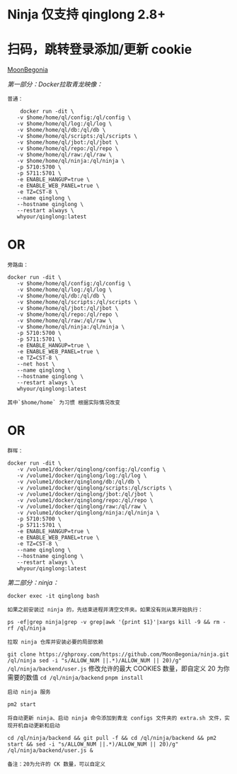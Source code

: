 # Ninja 仅支持 qinglong 2.8+

# 扫码，跳转登录添加/更新 cookie

<a href="https://github.com/PoisonWxyz/Collected/tree/MoonBegonia" target="_blank">MoonBegonia</a>

*第一部分：Docker拉取青龙映像：*

    普通：

        docker run -dit \
       -v $home/home/ql/config:/ql/config \
       -v $home/home/ql/log:/ql/log \
       -v $home/home/ql/db:/ql/db \
       -v $home/home/ql/scripts:/ql/scripts \
       -v $home/home/ql/jbot:/ql/jbot \
       -v $home/home/ql/repo:/ql/repo \
       -v $home/home/ql/raw:/ql/raw \
       -v $home/home/ql/ninja:/ql/ninja \
       -p 5710:5700 \
       -p 5711:5701 \
       -e ENABLE_HANGUP=true \
       -e ENABLE_WEB_PANEL=true \
       -e TZ=CST-8 \
       --name qinglong \
       --hostname qinglong \
       --restart always \
       whyour/qinglong:latest
# OR

    旁路由：
    
    docker run -dit \
       -v $home/home/ql/config:/ql/config \
       -v $home/home/ql/log:/ql/log \
       -v $home/home/ql/db:/ql/db \
       -v $home/home/ql/scripts:/ql/scripts \
       -v $home/home/ql/jbot:/ql/jbot \
       -v $home/home/ql/repo:/ql/repo \
       -v $home/home/ql/raw:/ql/raw \
       -v $home/home/ql/ninja:/ql/ninja \
       -p 5710:5700 \
       -p 5711:5701 \
       -e ENABLE_HANGUP=true \
       -e ENABLE_WEB_PANEL=true \
       -e TZ=CST-8 \
       --net host \
       --name qinglong \
       --hostname qinglong \
       --restart always \
       whyour/qinglong:latest

    其中`$home/home` 为习惯 根据实际情况改变

# OR
    群晖：
    
    docker run -dit \
       -v /volume1/docker/qinglong/config:/ql/config \
       -v /volume1/docker/qinglong/log:/ql/log \
       -v /volume1/docker/qinglong/db:/ql/db \
       -v /volume1/docker/qinglong/scripts:/ql/scripts \
       -v /volume1/docker/qinglong/jbot:/ql/jbot \
       -v /volume1/docker/qinglong/repo:/ql/repo \
       -v /volume1/docker/qinglong/raw:/ql/raw \
       -v /volume1/docker/qinglong/ninja:/ql/ninja \
       -p 5710:5700 \
       -p 5711:5701 \
       -e ENABLE_HANGUP=true \
       -e ENABLE_WEB_PANEL=true \
       -e TZ=CST-8 \
       --name qinglong \
       --hostname qinglong \
       --restart always \
       whyour/qinglong:latest

*第二部分：ninja：*

`docker exec -it qinglong bash`

    如果之前安装过 ninja 的，先结束进程并清空文件夹。如果没有则从第开始执行：
`ps -ef|grep ninja|grep -v grep|awk '{print $1}'|xargs kill -9 && rm -rf /ql/ninja`

    拉取 ninja 仓库并安装必要的局部依赖

`git clone https://ghproxy.com/https://github.com/MoonBegonia/ninja.git /ql/ninja sed -i "s/ALLOW_NUM ||.*)/ALLOW_NUM || 20)/g" /ql/ninja/backend/user.js` 
    修改允许的最大 COOKIES 数量，即自定义 20 为你需要的数值
    `cd /ql/ninja/backend`
    `pnpm install`

    启动 ninja 服务
`pm2 start`

    将自动更新 ninja、启动 ninja 命令添加到青龙 configs 文件夹的 extra.sh 文件，实现开机自动更新和启动
`cd /ql/ninja/backend && git pull -f && cd /ql/ninja/backend && pm2 start && sed -i "s/ALLOW_NUM ||.*)/ALLOW_NUM || 20)/g" /ql/ninja/backend/user.js &`
    
    备注：20为允许的 CK 数量，可以自定义
